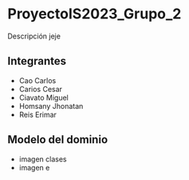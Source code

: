 # ProyectoIS2023_Grupo_2

Descripción jeje

## Integrantes
+ Cao Carlos
+ Carios Cesar
+ Ciavato Miguel
+ Homsany Jhonatan
+ Reis Erimar

## Modelo del dominio

+ imagen clases
+ imagen e
